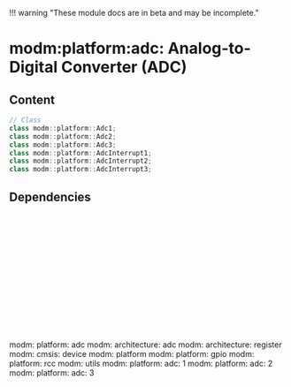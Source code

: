!!! warning "These module docs are in beta and may be incomplete."

# modm:platform:adc: Analog-to-Digital Converter (ADC)



## Content

```cpp
// Class
class modm::platform::Adc1;
class modm::platform::Adc2;
class modm::platform::Adc3;
class modm::platform::AdcInterrupt1;
class modm::platform::AdcInterrupt2;
class modm::platform::AdcInterrupt3;
```
## Dependencies

<?xml version="1.0" encoding="UTF-8" standalone="no"?>
<!DOCTYPE svg PUBLIC "-//W3C//DTD SVG 1.1//EN"
 "http://www.w3.org/Graphics/SVG/1.1/DTD/svg11.dtd">
<!-- Generated by graphviz version 2.40.1 (20161225.0304)
 -->
<!-- Title: modm:platform:adc Pages: 1 -->
<svg width="596pt" height="254pt"
 viewBox="0.00 0.00 596.00 254.00" xmlns="http://www.w3.org/2000/svg" xmlns:xlink="http://www.w3.org/1999/xlink">
<g id="graph0" class="graph" transform="scale(1 1) rotate(0) translate(4 250)">
<title>modm:platform:adc</title>
<polygon fill="#ffffff" stroke="transparent" points="-4,4 -4,-250 592,-250 592,4 -4,4"/>
<!-- modm_platform_adc -->
<g id="node1" class="node">
<title>modm_platform_adc</title>
<polygon fill="#d3d3d3" stroke="#000000" stroke-width="2" points="344,-157 276,-157 276,-104 344,-104 344,-157"/>
<text text-anchor="middle" x="310" y="-141.8" font-family="Times,serif" font-size="14.00" fill="#000000">modm:</text>
<text text-anchor="middle" x="310" y="-126.8" font-family="Times,serif" font-size="14.00" fill="#000000">platform:</text>
<text text-anchor="middle" x="310" y="-111.8" font-family="Times,serif" font-size="14.00" fill="#000000">adc</text>
</g>
<!-- modm_architecture_adc -->
<g id="node2" class="node">
<title>modm_architecture_adc</title>
<g id="a_node2"><a xlink:href="../modm-architecture-adc" xlink:title="modm:&#10;architecture:&#10;adc">
<polygon fill="#d3d3d3" stroke="#000000" points="84,-246 0,-246 0,-193 84,-193 84,-246"/>
<text text-anchor="middle" x="42" y="-230.8" font-family="Times,serif" font-size="14.00" fill="#000000">modm:</text>
<text text-anchor="middle" x="42" y="-215.8" font-family="Times,serif" font-size="14.00" fill="#000000">architecture:</text>
<text text-anchor="middle" x="42" y="-200.8" font-family="Times,serif" font-size="14.00" fill="#000000">adc</text>
</a>
</g>
</g>
<!-- modm_platform_adc&#45;&gt;modm_architecture_adc -->
<g id="edge1" class="edge">
<title>modm_platform_adc&#45;&gt;modm_architecture_adc</title>
<path fill="none" stroke="#000000" d="M275.8479,-138.1076C234.4479,-147.8093 162.632,-166.1792 93.9475,-192.9031"/>
<polygon fill="#000000" stroke="#000000" points="92.2903,-189.7947 84.2801,-196.7293 94.8664,-196.3035 92.2903,-189.7947"/>
</g>
<!-- modm_architecture_register -->
<g id="node3" class="node">
<title>modm_architecture_register</title>
<g id="a_node3"><a xlink:href="../modm-architecture-register" xlink:title="modm:&#10;architecture:&#10;register">
<polygon fill="#d3d3d3" stroke="#000000" points="186,-246 102,-246 102,-193 186,-193 186,-246"/>
<text text-anchor="middle" x="144" y="-230.8" font-family="Times,serif" font-size="14.00" fill="#000000">modm:</text>
<text text-anchor="middle" x="144" y="-215.8" font-family="Times,serif" font-size="14.00" fill="#000000">architecture:</text>
<text text-anchor="middle" x="144" y="-200.8" font-family="Times,serif" font-size="14.00" fill="#000000">register</text>
</a>
</g>
</g>
<!-- modm_platform_adc&#45;&gt;modm_architecture_register -->
<g id="edge2" class="edge">
<title>modm_platform_adc&#45;&gt;modm_architecture_register</title>
<path fill="none" stroke="#000000" d="M275.6047,-148.9409C252.3285,-161.4203 221.1781,-178.1214 195.0266,-192.1424"/>
<polygon fill="#000000" stroke="#000000" points="193.1655,-189.1688 186.0061,-196.9786 196.4732,-195.3381 193.1655,-189.1688"/>
</g>
<!-- modm_cmsis_device -->
<g id="node4" class="node">
<title>modm_cmsis_device</title>
<g id="a_node4"><a xlink:href="../modm-cmsis-device" xlink:title="modm:&#10;cmsis:&#10;device">
<polygon fill="#d3d3d3" stroke="#000000" points="260,-246 204,-246 204,-193 260,-193 260,-246"/>
<text text-anchor="middle" x="232" y="-230.8" font-family="Times,serif" font-size="14.00" fill="#000000">modm:</text>
<text text-anchor="middle" x="232" y="-215.8" font-family="Times,serif" font-size="14.00" fill="#000000">cmsis:</text>
<text text-anchor="middle" x="232" y="-200.8" font-family="Times,serif" font-size="14.00" fill="#000000">device</text>
</a>
</g>
</g>
<!-- modm_platform_adc&#45;&gt;modm_cmsis_device -->
<g id="edge3" class="edge">
<title>modm_platform_adc&#45;&gt;modm_cmsis_device</title>
<path fill="none" stroke="#000000" d="M286.5974,-157.2029C278.8847,-166.0033 270.1977,-175.9155 262.0595,-185.2013"/>
<polygon fill="#000000" stroke="#000000" points="259.3449,-182.9885 255.3861,-192.8159 264.6093,-187.6022 259.3449,-182.9885"/>
</g>
<!-- modm_platform -->
<g id="node5" class="node">
<title>modm_platform</title>
<g id="a_node5"><a xlink:href="../modm-platform" xlink:title="modm:&#10;platform">
<polygon fill="#d3d3d3" stroke="#000000" points="342,-238.5 278,-238.5 278,-200.5 342,-200.5 342,-238.5"/>
<text text-anchor="middle" x="310" y="-223.3" font-family="Times,serif" font-size="14.00" fill="#000000">modm:</text>
<text text-anchor="middle" x="310" y="-208.3" font-family="Times,serif" font-size="14.00" fill="#000000">platform</text>
</a>
</g>
</g>
<!-- modm_platform_adc&#45;&gt;modm_platform -->
<g id="edge4" class="edge">
<title>modm_platform_adc&#45;&gt;modm_platform</title>
<path fill="none" stroke="#000000" d="M310,-157.2029C310,-167.6482 310,-179.6597 310,-190.3311"/>
<polygon fill="#000000" stroke="#000000" points="306.5001,-190.4482 310,-200.4482 313.5001,-190.4483 306.5001,-190.4482"/>
</g>
<!-- modm_platform_gpio -->
<g id="node6" class="node">
<title>modm_platform_gpio</title>
<g id="a_node6"><a xlink:href="../modm-platform-gpio" xlink:title="modm:&#10;platform:&#10;gpio">
<polygon fill="#d3d3d3" stroke="#000000" points="428,-246 360,-246 360,-193 428,-193 428,-246"/>
<text text-anchor="middle" x="394" y="-230.8" font-family="Times,serif" font-size="14.00" fill="#000000">modm:</text>
<text text-anchor="middle" x="394" y="-215.8" font-family="Times,serif" font-size="14.00" fill="#000000">platform:</text>
<text text-anchor="middle" x="394" y="-200.8" font-family="Times,serif" font-size="14.00" fill="#000000">gpio</text>
</a>
</g>
</g>
<!-- modm_platform_adc&#45;&gt;modm_platform_gpio -->
<g id="edge5" class="edge">
<title>modm_platform_adc&#45;&gt;modm_platform_gpio</title>
<path fill="none" stroke="#000000" d="M335.2028,-157.2029C343.5918,-166.0913 353.0513,-176.1138 361.8909,-185.4797"/>
<polygon fill="#000000" stroke="#000000" points="359.4058,-187.9458 368.815,-192.8159 364.4965,-183.1411 359.4058,-187.9458"/>
</g>
<!-- modm_platform_rcc -->
<g id="node7" class="node">
<title>modm_platform_rcc</title>
<g id="a_node7"><a xlink:href="../modm-platform-rcc" xlink:title="modm:&#10;platform:&#10;rcc">
<polygon fill="#d3d3d3" stroke="#000000" points="514,-246 446,-246 446,-193 514,-193 514,-246"/>
<text text-anchor="middle" x="480" y="-230.8" font-family="Times,serif" font-size="14.00" fill="#000000">modm:</text>
<text text-anchor="middle" x="480" y="-215.8" font-family="Times,serif" font-size="14.00" fill="#000000">platform:</text>
<text text-anchor="middle" x="480" y="-200.8" font-family="Times,serif" font-size="14.00" fill="#000000">rcc</text>
</a>
</g>
</g>
<!-- modm_platform_adc&#45;&gt;modm_platform_rcc -->
<g id="edge6" class="edge">
<title>modm_platform_adc&#45;&gt;modm_platform_rcc</title>
<path fill="none" stroke="#000000" d="M344.1404,-146.2205C369.9676,-158.3718 406.135,-175.9449 437,-193 437.0911,-193.0504 437.1824,-193.1008 437.2737,-193.1514"/>
<polygon fill="#000000" stroke="#000000" points="435.4871,-196.1616 445.9061,-198.0844 438.9603,-190.084 435.4871,-196.1616"/>
</g>
<!-- modm_utils -->
<g id="node8" class="node">
<title>modm_utils</title>
<g id="a_node8"><a xlink:href="../modm-utils" xlink:title="modm:&#10;utils">
<polygon fill="#d3d3d3" stroke="#000000" points="588,-238.5 532,-238.5 532,-200.5 588,-200.5 588,-238.5"/>
<text text-anchor="middle" x="560" y="-223.3" font-family="Times,serif" font-size="14.00" fill="#000000">modm:</text>
<text text-anchor="middle" x="560" y="-208.3" font-family="Times,serif" font-size="14.00" fill="#000000">utils</text>
</a>
</g>
</g>
<!-- modm_platform_adc&#45;&gt;modm_utils -->
<g id="edge7" class="edge">
<title>modm_platform_adc&#45;&gt;modm_utils</title>
<path fill="none" stroke="#000000" d="M344.1263,-136.815C387.3047,-145.6237 463.2404,-163.8765 523,-193 524.3317,-193.649 525.6669,-194.3451 526.9978,-195.0779"/>
<polygon fill="#000000" stroke="#000000" points="525.2769,-198.1278 535.6389,-200.337 528.9162,-192.1482 525.2769,-198.1278"/>
</g>
<!-- modm_platform_adc_1 -->
<g id="node9" class="node">
<title>modm_platform_adc_1</title>
<g id="a_node9"><a xlink:href="../modm-platform-adc-1" xlink:title="modm:&#10;platform:&#10;adc:&#10;1">
<polygon fill="#d3d3d3" stroke="#000000" points="258,-68 190,-68 190,0 258,0 258,-68"/>
<text text-anchor="middle" x="224" y="-52.8" font-family="Times,serif" font-size="14.00" fill="#000000">modm:</text>
<text text-anchor="middle" x="224" y="-37.8" font-family="Times,serif" font-size="14.00" fill="#000000">platform:</text>
<text text-anchor="middle" x="224" y="-22.8" font-family="Times,serif" font-size="14.00" fill="#000000">adc:</text>
<text text-anchor="middle" x="224" y="-7.8" font-family="Times,serif" font-size="14.00" fill="#000000">1</text>
</a>
</g>
</g>
<!-- modm_platform_adc_1&#45;&gt;modm_platform_adc -->
<g id="edge8" class="edge">
<title>modm_platform_adc_1&#45;&gt;modm_platform_adc</title>
<path fill="none" stroke="#000000" d="M254.3204,-68.0223C262.481,-77.1793 271.3108,-87.0871 279.4821,-96.256"/>
<polygon fill="#000000" stroke="#000000" points="276.8958,-98.6146 286.162,-103.7515 282.1217,-93.9573 276.8958,-98.6146"/>
</g>
<!-- modm_platform_adc_2 -->
<g id="node10" class="node">
<title>modm_platform_adc_2</title>
<g id="a_node10"><a xlink:href="../modm-platform-adc-2" xlink:title="modm:&#10;platform:&#10;adc:&#10;2">
<polygon fill="#d3d3d3" stroke="#000000" points="344,-68 276,-68 276,0 344,0 344,-68"/>
<text text-anchor="middle" x="310" y="-52.8" font-family="Times,serif" font-size="14.00" fill="#000000">modm:</text>
<text text-anchor="middle" x="310" y="-37.8" font-family="Times,serif" font-size="14.00" fill="#000000">platform:</text>
<text text-anchor="middle" x="310" y="-22.8" font-family="Times,serif" font-size="14.00" fill="#000000">adc:</text>
<text text-anchor="middle" x="310" y="-7.8" font-family="Times,serif" font-size="14.00" fill="#000000">2</text>
</a>
</g>
</g>
<!-- modm_platform_adc_2&#45;&gt;modm_platform_adc -->
<g id="edge9" class="edge">
<title>modm_platform_adc_2&#45;&gt;modm_platform_adc</title>
<path fill="none" stroke="#000000" d="M310,-68.0223C310,-76.2636 310,-85.113 310,-93.4847"/>
<polygon fill="#000000" stroke="#000000" points="306.5001,-93.7515 310,-103.7515 313.5001,-93.7516 306.5001,-93.7515"/>
</g>
<!-- modm_platform_adc_3 -->
<g id="node11" class="node">
<title>modm_platform_adc_3</title>
<g id="a_node11"><a xlink:href="../modm-platform-adc-3" xlink:title="modm:&#10;platform:&#10;adc:&#10;3">
<polygon fill="#d3d3d3" stroke="#000000" points="430,-68 362,-68 362,0 430,0 430,-68"/>
<text text-anchor="middle" x="396" y="-52.8" font-family="Times,serif" font-size="14.00" fill="#000000">modm:</text>
<text text-anchor="middle" x="396" y="-37.8" font-family="Times,serif" font-size="14.00" fill="#000000">platform:</text>
<text text-anchor="middle" x="396" y="-22.8" font-family="Times,serif" font-size="14.00" fill="#000000">adc:</text>
<text text-anchor="middle" x="396" y="-7.8" font-family="Times,serif" font-size="14.00" fill="#000000">3</text>
</a>
</g>
</g>
<!-- modm_platform_adc_3&#45;&gt;modm_platform_adc -->
<g id="edge10" class="edge">
<title>modm_platform_adc_3&#45;&gt;modm_platform_adc</title>
<path fill="none" stroke="#000000" d="M365.6796,-68.0223C357.519,-77.1793 348.6892,-87.0871 340.5179,-96.256"/>
<polygon fill="#000000" stroke="#000000" points="337.8783,-93.9573 333.838,-103.7515 343.1042,-98.6146 337.8783,-93.9573"/>
</g>
</g>
</svg>

